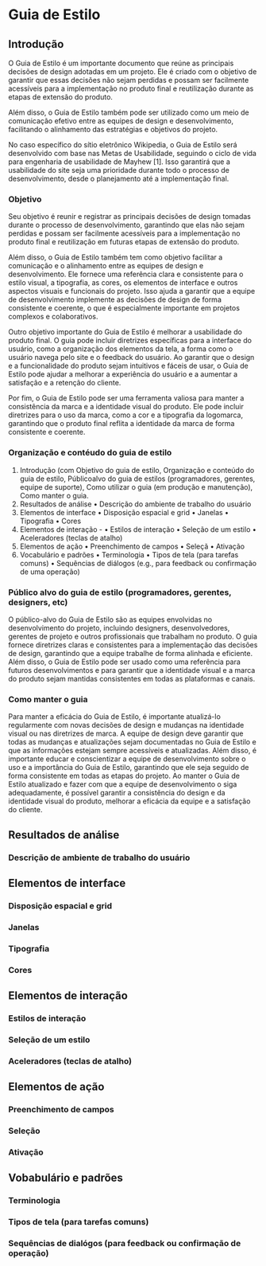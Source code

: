 # Guia de Estilo

## Introdução

O Guia de Estilo é um importante documento que reúne as principais decisões de design adotadas em um projeto. Ele é criado com o objetivo de garantir que essas decisões não sejam perdidas e possam ser facilmente acessíveis para a implementação no produto final e reutilização durante as etapas de extensão do produto.

Além disso, o Guia de Estilo também pode ser utilizado como um meio de comunicação efetivo entre as equipes de design e desenvolvimento, facilitando o alinhamento das estratégias e objetivos do projeto.

No caso específico do sítio eletrônico Wikipedia, o Guia de Estilo será desenvolvido com base nas Metas de Usabilidade, seguindo o ciclo de vida para engenharia de usabilidade de Mayhew [1]. Isso garantirá que a usabilidade do site seja uma prioridade durante todo o processo de desenvolvimento, desde o planejamento até a implementação final.

### Objetivo

Seu objetivo é reunir e registrar as principais decisões de design tomadas durante o processo de desenvolvimento, garantindo que elas não sejam perdidas e possam ser facilmente acessíveis para a implementação no produto final e reutilização em futuras etapas de extensão do produto.

Além disso, o Guia de Estilo também tem como objetivo facilitar a comunicação e o alinhamento entre as equipes de design e desenvolvimento. Ele fornece uma referência clara e consistente para o estilo visual, a tipografia, as cores, os elementos de interface e outros aspectos visuais e funcionais do projeto. Isso ajuda a garantir que a equipe de desenvolvimento implemente as decisões de design de forma consistente e coerente, o que é especialmente importante em projetos complexos e colaborativos.

Outro objetivo importante do Guia de Estilo é melhorar a usabilidade do produto final. O guia pode incluir diretrizes específicas para a interface do usuário, como a organização dos elementos da tela, a forma como o usuário navega pelo site e o feedback do usuário. Ao garantir que o design e a funcionalidade do produto sejam intuitivos e fáceis de usar, o Guia de Estilo pode ajudar a melhorar a experiência do usuário e a aumentar a satisfação e a retenção do cliente.

Por fim, o Guia de Estilo pode ser uma ferramenta valiosa para manter a consistência da marca e a identidade visual do produto. Ele pode incluir diretrizes para o uso da marca, como a cor e a tipografia da logomarca, garantindo que o produto final reflita a identidade da marca de forma consistente e coerente.

### Organização e contéudo do guia de estilo

1. Introdução (com Objetivo do guia de estilo, Organização e conteúdo do guia de estilo, Públicoalvo do guia de estilos (programadores, gerentes, equipe de suporte), Como utilizar o guia (em produção e manutenção), Como manter o guia.
2. Resultados de análise • Descrição do ambiente de trabalho do usuário
3. Elementos de interface • Disposição espacial e grid • Janelas • Tipografia • Cores
4. Elementos de interação - • Estilos de interação • Seleção de um estilo • Aceleradores (teclas de atalho)
5. Elementos de ação • Preenchimento de campos • Seleçã • Ativação
6. Vocabulário e padrões • Terminologia • Tipos de tela (para tarefas comuns) • Sequências de diálogos (e.g., para feedback ou confirmação de uma operação)

### Público alvo do guia de estilo (programadores, gerentes, designers, etc)

O público-alvo do Guia de Estilo são as equipes envolvidas no desenvolvimento do projeto, incluindo designers, desenvolvedores, gerentes de projeto e outros profissionais que trabalham no produto. O guia fornece diretrizes claras e consistentes para a implementação das decisões de design, garantindo que a equipe trabalhe de forma alinhada e eficiente. Além disso, o Guia de Estilo pode ser usado como uma referência para futuros desenvolvimentos e para garantir que a identidade visual e a marca do produto sejam mantidas consistentes em todas as plataformas e canais.

### Como manter o guia

Para manter a eficácia do Guia de Estilo, é importante atualizá-lo regularmente com novas decisões de design e mudanças na identidade visual ou nas diretrizes de marca. A equipe de design deve garantir que todas as mudanças e atualizações sejam documentadas no Guia de Estilo e que as informações estejam sempre acessíveis e atualizadas. Além disso, é importante educar e conscientizar a equipe de desenvolvimento sobre o uso e a importância do Guia de Estilo, garantindo que ele seja seguido de forma consistente em todas as etapas do projeto. Ao manter o Guia de Estilo atualizado e fazer com que a equipe de desenvolvimento o siga adequadamente, é possível garantir a consistência do design e da identidade visual do produto, melhorar a eficácia da equipe e a satisfação do cliente.

## Resultados de análise

### Descrição de ambiente de trabalho do usuário

## Elementos de interface

### Disposição espacial e grid

### Janelas

### Tipografia

### Cores

## Elementos de interação

### Estilos de interação

### Seleção de um estilo

### Aceleradores (teclas de atalho)

## Elementos de ação

### Preenchimento de campos

### Seleção

### Ativação

## Vobabulário e padrões

### Terminologia

### Tipos de tela (para tarefas comuns)

### Sequências de dialógos (para feedback ou confirmação de operação)
